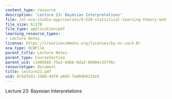 ```yaml
---
content_type: resource
description: 'Lecture 23: Bayesian Interpretations'
file: /ol-ocw-studio-app/courses/9-520-statistical-learning-theory-and-applications-spring-2003/8c5d7e91256844f8a6857ad04b9133e3_lecture23.pdf
file_size: 61178
file_type: application/pdf
learning_resource_types:
- Lecture Notes
license: https://creativecommons.org/licenses/by-nc-sa/4.0/
ocw_type: OCWFile
parent_title: Lecture Notes
parent_type: CourseSection
parent_uid: c3405bb5-75a1-6db6-0da2-86904c35ff6c
resourcetype: Document
title: lecture23.pdf
uid: 8c5d7e91-2568-44f8-a685-7ad04b9133e3
---
```

Lecture 23: Bayesian Interpretations